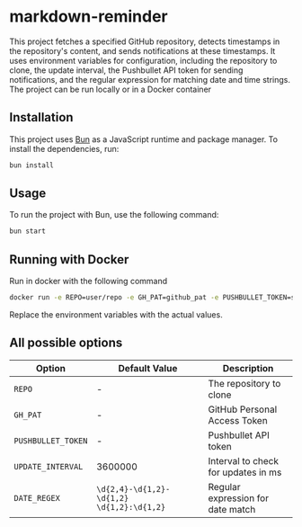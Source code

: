 # markdown-reminder

This project fetches a specified GitHub repository, detects timestamps in the repository's content, and sends notifications at these timestamps. It uses environment variables for configuration, including the repository to clone, the update interval, the Pushbullet API token for sending notifications, and the regular expression for matching date and time strings. The project can be run locally or in a Docker container

## Installation

This project uses [Bun](https://bun.sh) as a JavaScript runtime and package manager. To install the dependencies, run:

```bash
bun install
```

## Usage

To run the project with Bun, use the following command:

```bash
bun start
```

## Running with Docker
Run in docker with the following command

```bash
docker run -e REPO=user/repo -e GH_PAT=github_pat -e PUSHBULLET_TOKEN=some_token owenray/markdown-reminder
```

Replace the environment variables with the actual values.

## All possible options
| Option            | Default Value                             | Description                           |
|-------------------|-------------------------------------------|---------------------------------------|
| `REPO`            | -                                         | The repository to clone               |
| `GH_PAT`          | -                                         | GitHub Personal Access Token          |
| `PUSHBULLET_TOKEN`| -                                         | Pushbullet API token                  |
| `UPDATE_INTERVAL` | 3600000                                   | Interval to check for updates in ms   |
| `DATE_REGEX`      | `\d{2,4}-\d{1,2}-\d{1,2} \d{1,2}:\d{1,2}` | Regular expression for date match     |
